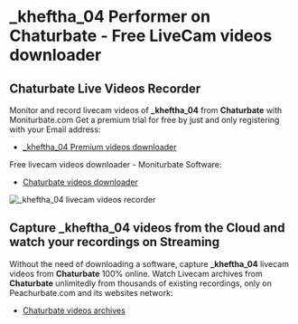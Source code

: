 # _kheftha_04 Performer on Chaturbate - Free LiveCam videos downloader

## Chaturbate Live Videos Recorder

Monitor and record livecam videos of **_kheftha_04** from **Chaturbate** with Moniturbate.com
Get a premium trial for free by just and only registering with your Email address:
* [_kheftha_04 Premium videos downloader](https://moniturbate.com/request-demo-licence-key.html)

Free livecam videos downloader - Moniturbate Software:
* [Chaturbate videos downloader](https://moniturbate.com/moniturbate-download-software.html)

![_kheftha_04 livecam videos recorder](https://peachurnet.com/templates/moniturbate-software.png)


## Capture _kheftha_04 videos from the Cloud and watch your recordings on Streaming

Without the need of downloading a software, capture **_kheftha_04** livecam videos from **Chaturbate** 100% online.
Watch Livecam archives from **Chaturbate** unlimitedly from thousands of existing recordings, only on Peachurbate.com and its websites network:
* [Chaturbate videos archives](https://peachurnet.com/)